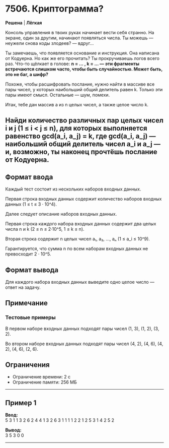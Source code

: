 # 7506. Криптограмма?

**Решена** | **Лёгкая**

Консоль управления в твоих руках начинает вести себя странно. На экране, один за другим, начинают появляться числа. Ты можешь — неужели снова коды злодеев? — вдруг...

Ты замечаешь, что появляется основание и инструкция. Она написана от Кодуерна. Но как же его прочитать? Ты прокручиваешь логов всего раз. Что-то щёлкает в голове: **n = ... , k = ... — эти фрагменты встречаются слишком часто, чтобы быть случайностью. Может быть, это не баг, а шифр?**

Похоже, чтобы расшифровать послание, нужно найти в массиве все пары чисел, у которых наибольший общий делитель равен k. Только эти пары имеют смысл. Остальные — шум, помехи.

Итак, тебе дан массив a из n целых чисел, а также целое число k.

## Найди количество различных пар целых чисел i и j (1 ≤ i < j ≤ n), для которых выполняется равенство gcd(a_i, a_j) = k, где gcd(a_i, a_j) — наибольший общий делитель чисел a_i и a_j — и, возможно, ты наконец прочтёшь послание от Кодуерна.

## Формат ввода

Каждый тест состоит из нескольких наборов входных данных.

Первая строка входных данных содержит количество наборов входных данных (1 ≤ t ≤ 3 · 10^4).

Далее следует описание наборов входных данных.

Первая строка каждого набора входных данных содержит два целых числа n и k (2 ≤ n ≤ 2·10^5, 1 ≤ k ≤ n).

Вторая строка содержит n целых чисел a₁, a₂, ..., aₙ (1 ≤ a_i ≤ 10^9).

Гарантируется, что сумма n по всем наборам входных данных не превосходит 2 · 10^5.

## Формат вывода

Для каждого набора входных данных выведите одно целое число — ответ на задачу.

## Примечание

### Тестовые примеры

В первом наборе входных данных подходят пары чисел (1, 3), (1, 2), (3, 2).

Во втором наборе входных данных подходят пары чисел (4, 2), (4, 6), (4, 2), (4, 6), (2, 6).

## Ограничения

- Ограничение времени: 2 с
- Ограничение памяти: 256 МБ


---

## Пример 1
**Ввод:**  
5
3 1
1 3 2
6 2
4 4 1 3 2 6
3 1
1 1 1
2 2
1 2
5 3
1 4 2 5 2

**Вывод:**  
3
5
3
0
0

---